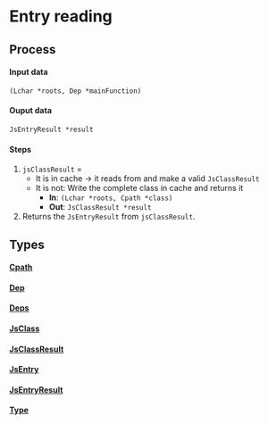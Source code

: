 Entry reading
=============

Process
-------

#### Input data ####
`(Lchar *roots, Dep *mainFunction)`

#### Ouput data ####
`JsEntryResult *result`

#### Steps ####
1. `jsClassResult` =
    - It is in cache -> it reads from and make a valid `JsClassResult`
    - It is not: Write the complete class in cache and returns it
        - **In**: `(Lchar *roots, Cpath *class)`
        - **Out**: `JsClassResult *result`
1. Returns the `JsEntryResult` from `jsClassResult`.

Types
-----

#### [Cpath](types/#cpath) ####
#### [Dep](types/#dep) ####
#### [Deps](types/#deps) ####
#### [JsClass](types/#jsclass) ####
#### [JsClassResult](types/#jsclassresult) ####
#### [JsEntry](types/#jsentry) ####
#### [JsEntryResult](types/#jsentryresult) ####
#### [Type](types/#type) ####

